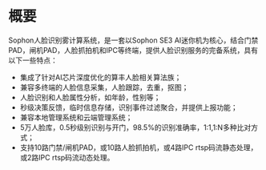 # 概要

Sophon人脸识别雾计算系统，是一套以Sophon SE3 AI迷你机为核心，结合门禁PAD，闸机PAD，人脸抓拍机和IPC等终端，提供人脸识别服务的完备系统，具有以下一些特点：

* 集成了针对AI芯片深度优化的算丰人脸相关算法族；
* 兼容多终端的人脸信息采集，人脸跟踪，去重，抠图；
* 人脸识别和人脸属性分析，如年龄，性别等；
* 秒级决策反馈，临时信息存储，识别事件过滤聚合，并提供上报功能；
* 兼容本地管理系统和云端管理系统；
* 5万人脸库，0.5秒级别识别与开门，98.5%的识别准确率，1:1,1:N多种比对方式；
* 支持10路门禁/闸机PAD，或10路人脸抓拍机，或4路IPC rtsp码流静态处理，或2路IPC rtsp码流动态处理。

